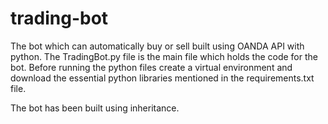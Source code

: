 # trading-bot
The bot which can automatically buy or sell built using OANDA API with python.
The TradingBot.py file is the main file which holds the code for the bot. Before running the python files create a virtual environment and download the essential python libraries mentioned in the requirements.txt file.


The bot has been built using inheritance.
